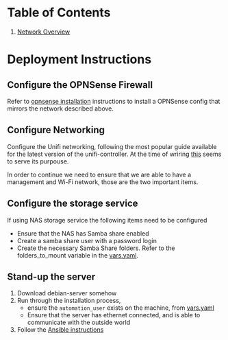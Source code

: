 # Table of Contents
1. [Network Overview](Network.md)

# Deployment Instructions
## Configure the OPNSense Firewall
Refer to [opnsense installation](../config/opnsense/README.md) instructions to install a OPNSense config that mirrors the network described above.

## Configure Networking
Configure the Unifi networking, following the most popular guide available for the latest version of the unifi-controller. At the time of wriring [this](https://homenetworkguy.com/how-to/configure-vlan-per-ssid-unifi-access-point/) seems to serve its purpouse.

In order to continue we need to ensure that we are able to have a management and Wi-Fi network, those are the two important items.

## Configure the storage service
If using NAS storage service the following items need to be configured
* Ensure that the NAS has Samba share enabled
* Create a samba share user with a password login
* Create the necessary Samba Share folders. Refer to the folders_to_mount variable in the [vars.yaml](../ansible/vars/main.yml). 

## Stand-up the server
1. Download debian-server somehow
2. Run through the installation process, 
   * ensure the `automation_user` exists on the machine, from [vars.yaml](../ansible/vars/main.yml)
   * Ensure that the server has ethernet connected, and is able to communicate with the outside world
3. Follow the [Ansible instructions](../ansible/README.md)